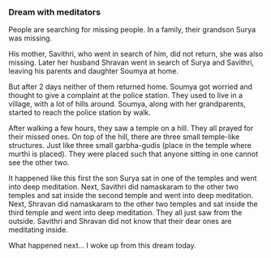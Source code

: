 ### Dream with meditators

People are searching for missing people. In a family, their grandson Surya was missing. 

His mother, Savithri, who went in search of him, did not return, she was also missing. Later her husband Shravan went in search of Surya and Savithri, leaving his parents and daughter Soumya at home.

But after 2 days neither of them returned home. Soumya got worried and thought to give a complaint at the police station. They used to live in a village, with a lot of hills around. Soumya, along with her grandparents, started to reach the police station by walk.

After walking a few hours, they saw a temple on a hill. They all prayed for their missed ones. On top of the hill, there are three small temple-like structures. Just like three small garbha-gudis (place in the temple where murthi is placed). They were placed such that anyone sitting in one cannot see the other two.

It happened like this first the son Surya sat in one of the temples and went into deep meditation. Next, Savithri did namaskaram to the other two temples and sat inside the second temple and went into deep meditation. Next, Shravan did namaskaram to the other two temples and sat inside the third temple and went into deep meditation. They all just saw from the outside. Savithri and Shravan did not know that their dear ones are meditating inside.

What happened next... I woke up from this dream today.

